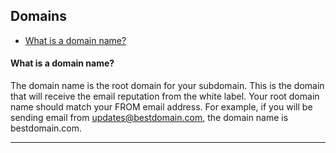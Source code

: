 ## Domains
<a id="domains"></a>
   - [What is a domain name? ](#what-is-domain)
   
   
   
   
 
#### <a id="what-is-domain"></a>What is a domain name? 
The domain name is the root domain for your subdomain. This is the domain that will receive the email reputation from the white label. Your root domain name should match your FROM email address. For example, if you will be sending email from updates@bestdomain.com, the domain name is bestdomain.com.
<HR>
